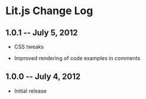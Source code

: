 # Lit.js Change Log

## 1.0.1 -- July 5, 2012

- CSS tweaks

- Improved rendering of code examples in comments

## 1.0.0 -- July 4, 2012

- Initial release
